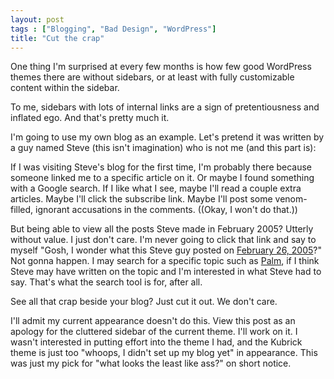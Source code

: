 ```yaml
---
layout: post
tags : ["Blogging", "Bad Design", "WordPress"]
title: "Cut the crap"
---
```

One thing I'm surprised at every few months is how few good WordPress themes there are without sidebars, or at least with fully customizable content within the sidebar.

To me, sidebars with lots of internal links are a sign of pretentiousness and inflated ego. And that's pretty much it.

<!--more-->

I'm going to use my own blog as an example. Let's pretend it was written by a guy named Steve (this isn't imagination) who is not me (and this part is):

If I was visiting Steve's blog for the first time, I'm probably there because someone linked me to a specific article on it. Or maybe I found something with a Google search. If I like what I see, maybe I'll read a couple extra articles. Maybe I'll click the subscribe link. Maybe I'll post some venom-filled, ignorant accusations in the comments. ((Okay, I won't do that.))

But being able to view all the posts Steve made in February 2005? Utterly without value. I just don't care.  I'm never going to click that link and say to myself "Gosh, I wonder what this Steve guy posted on <a href="/2005/02/palm-tungsten-t5/">February 26, 2005</a>?" Not gonna happen. I may search for a specific topic such as <a href="/?s=Palm">Palm</a>, if I think Steve may have written on the topic and I'm interested in what Steve had to say. That's what the search tool is for, after all.

See all that crap beside your blog? Just cut it out. We don't care.

I'll admit my current appearance doesn't do this. View this post as an apology for the cluttered sidebar of the current theme. I'll work on it. I wasn't interested in putting effort into the theme I had, and the Kubrick theme is just too "whoops, I didn't set up my blog yet" in appearance. This was just my pick for "what looks the least like ass?" on short notice.